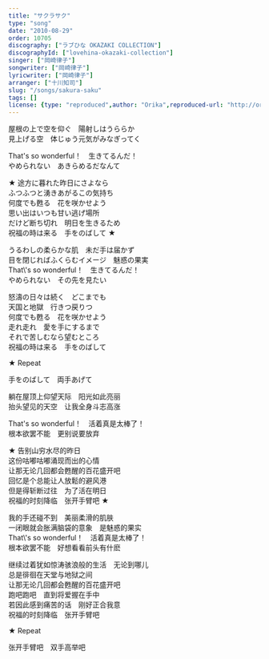 ```yaml
---
title: "サクラサク"
type: "song"
date: "2010-08-29"
order: 10705
discography: ["ラブひな OKAZAKI COLLECTION"]
discographyId: ["lovehina-okazaki-collection"]
singer: ["岡崎律子"]
songwriter: ["岡崎律子"]
lyricwriter: ["岡崎律子"]
arranger: ["十川知司"]
slug: "/songs/sakura-saku"
tags: []
license: {type: "reproduced",author: "Orika",reproduced-url: "http://orikamushi.myweb.hinet.net/",reproduced-website: "織歌蟲網站"}
---
```


屋根の上で空を仰ぐ　陽射しはうららか   
見上げる空　体じゅう元気がみなぎってく   
  
That's so wonderful！　生きてるんだ！   
やめられない　あきらめるだなんて   
  
★ 途方に暮れた昨日にさよなら   
ふつふつと湧きあがるこの気持ち   
何度でも甦る　花を咲かせよう   
思い出はいつも甘い逃げ場所   
だけど断ち切れ　明日を生きるため   
祝福の時は来る　手をのばして ★   
  
うるわしの柔らかな肌　未だ手は届かず   
目を閉じればふくらむイメージ　魅惑の果実   
That\\'s so wonderful！　生きてるんだ！   
やめられない　その先を見たい   
  
怒濤の日々は続く　どこまでも   
天国と地獄　行きつ戻りつ   
何度でも甦る　花を咲かせよう   
走れ走れ　愛を手にするまで   
それで苦しむなら望むところ   
祝福の時は来る　手をのばして   
  
★ Repeat   
  
手をのばして　両手あげて  
  
  <!-- 翻译 -->

躺在屋顶上仰望天际　阳光如此亮丽   
抬头望见的天空　让我全身斗志高涨   
  
That's so wonderful！　活着真是太棒了！   
根本欲罢不能　更别说要放弃   
  
★ 告别山穷水尽的昨日   
这份咕嘟咕嘟涌现而出的心情   
让那无论几回都会甦醒的百花盛开吧   
回忆是个总能让人放鬆的避风港   
但是得斩断过往　为了活在明日   
祝福的时刻降临　张开手臂吧 ★   
  
我的手还碰不到　美丽柔滑的肌肤   
一闭眼就会胀满脑袋的意象　是魅惑的果实   
That\\'s so wonderful！　活着真是太棒了！   
根本欲罢不能　好想看看前头有什麽   
  
继续过着犹如惊涛骇浪般的生活　无论到哪儿   
总是徘徊在天堂与地狱之间   
让那无论几回都会甦醒的百花盛开吧   
跑吧跑吧　直到将爱握在手中   
若因此感到痛苦的话　刚好正合我意   
祝福的时刻降临　张开手臂吧   
  
★ Repeat   
  
张开手臂吧　双手高举吧
